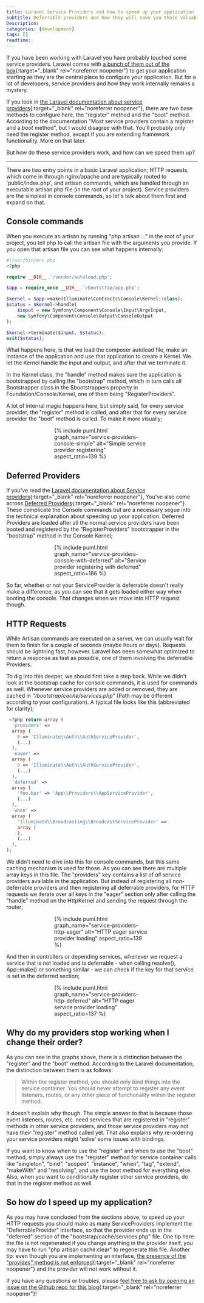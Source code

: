 ```yaml
---
title: Laravel Service Providers and how to speed up your application
subtitle: Deferrable providers and how they will save you those valuable first milliseconds
Description:
categories: [development]
tags: []
readtime:
---
```


If you have been working with Laravel you have probably touched some service providers. Laravel comes with [a bunch of them out of the box](https://github.com/laravel/laravel/blob/9.x/config/app.php#L157){:target="_blank" rel="noreferrer noopener"} to get your application starting as they are the central place to configure your application. But for a lot of developers, service providers and how they work internally remains a mystery. 

If you look in [the Laravel documentation about service providers](https://laravel.com/docs/9.x/providers){:target="_blank" rel="noreferrer noopener"}, there are two base methods to configure here, the "register" method and the "boot" method. According to the documentation "Most service providers contain a _register_ and a _boot_ method", but I would disagree with that. You'll probably only need the register method, except if you are extending framework functionality. More on that later.

But how do these service providers work, and how can we speed them up?

---

There are two entry points in a basic Laravel application; HTTP requests, which come in through nginx/apache and are typically routed to 'public/index.php', and artisan commands, which are handled through an executable artisan php file (in the root of your project). Service providers are the simplest in console commands, so let's talk about them first and expand on that.

## Console commands

When you execute an artisan by running "php artisan ..." in the root of your project, you tell php to call the artisan file with the arguments you provide. If you open that artisan file you can see what happens internally:

```php
#!/usr/bin/env php
<?php

require __DIR__.'/vendor/autoload.php';

$app = require_once __DIR__.'/bootstrap/app.php';

$kernel = $app->make(Illuminate\Contracts\Console\Kernel::class);
$status = $kernel->handle(
    $input = new Symfony\Component\Console\Input\ArgvInput,
    new Symfony\Component\Console\Output\ConsoleOutput
);

$kernel->terminate($input, $status);
exit($status);
```

What happens here, is that we load the composer autoload file, make an instance of the application and use that application to create a Kernel. We let the Kernel handle the input and output, and after that we terminate it.

In the Kernel class, the "handle" method makes sure the application is bootstrapped by calling the "bootstrap" method, which in turn calls all Bootstrapper class in the $bootstrappers property in Foundation/Console/Kernel, one of them being "RegisterProviders".

A lot of internal magic happens here, but simply said, for every service provider, the "register" method is called, and after that for every service provider the "boot" method is called. To make it more visually;

<div style="width:50%;margin: 0 25%;">
{% include puml.html graph_name="service-providers-console-simple" alt="Simple service provider registering"  aspect_ratio=139 %}
</div>

## Deferred Providers

If you've read the [Laravel documentation about Service providers](https://laravel.com/docs/9.x/providers){:target="_blank" rel="noreferrer noopener"}, You've also come across [Deferred Providers](https://laravel.com/docs/9.x/providers#deferred-providers){:target="_blank" rel="noreferrer noopener"}. These complicate the Console commands but are a necessary segue into the technical explanation about speeding up your application. Deferred Providers are loaded after all the normal service providers have been booted and registered by the "RegisterProviders" bootstrapper in the "bootstrap" method in the Console Kernel;

<div style="width:50%;margin: 0 25%;">
{% include puml.html graph_name="service-providers-console-with-deferred" alt="Service provider registering with deferred"  aspect_ratio=186 %}
</div>

So far, whether or not your ServiceProvider is deferrable doesn't really make a difference, as you can see that it gets loaded either way when booting the console. That changes when we move into HTTP request though.

## HTTP Requests

While Artisan commands are executed on a server, we can usually wait for them to finish for a couple of seconds (maybe hours or days). Requests should be lightning fast, however. Laravel has been somewhat optimized to return a response as fast as possible, one of them involving the deferrable Providers.

To dig into this deeper, we should first take a step back. While we didn't look at the bootstrap cache for console commands, it is used for commands as well. Whenever service providers are added or removed, they are cached in _"/bootstrap/cache/services.php"_ (Path may be different according to your configuration). A typical file looks like this (abbreviated for clarity);

```php
 <?php return array (
  'providers' => 
  array (
    0 => 'Illuminate\\Auth\\AuthServiceProvider',
    (...)
  ),
  'eager' => 
  array (
    0 => 'Illuminate\\Auth\\AuthServiceProvider',
    (...)
  ),
  'deferred' => 
  array (
    'foo.bar' => 'App\\Providers\\AppServiceProvider',
    (...)
  ),
  'when' => 
  array (
    'Illuminate\\Broadcasting\\BroadcastServiceProvider' => 
    array (
    ),
    (...)
  ),
);
```

We didn't need to dive into this for console commands, but this same caching mechanism is used for those. As you can see there are multiple array keys in this file. The "providers" key contains a list of _all_ service providers available in the application. But instead of registering all non-deferrable providers and then registering all deferrable providers, for HTTP requests we iterate over all keys in the "eager" section only after calling the "handle" method on the HttpKernel and sending the request through the router;

<div style="width:50%;margin: 0 25%;">
{% include puml.html graph_name="service-providers-http-eager" alt="HTTP eager service provider loading"  aspect_ratio=139 %}
</div>

And then in controllers or depending services, whenever we request a service that is not loaded and is deferrable - when calling resolve(), App::make() or something similar - we can check if the key for that service is set in the deferred section;

<div style="width:50%;margin: 0 25%;">
{% include puml.html graph_name="service-providers-http-deferred" alt="HTTP eager service provider loading"  aspect_ratio=137 %}
</div>

## Why do my providers stop working when I change their order?

As you can see in the graphs above, there is a distinction between the "register" and the "boot" method. According to the Laravel documentation, the distinction between them is as follows:

> Within the register method, you should only bind things into the service container. You should never attempt to register any event listeners, routes, or any other piece of functionality within the register method.

It doesn't explain why though. The simple answer to that is because those event listeners, routes, etc. need services that are registered in "register" methods in other service providers, and those service providers may not have their "register" method called yet. That also explains why re-ordering your service providers might 'solve' some issues with bindings.

If you want to know when to use the "register" and when to use the "boot" method, simply always use the "register" method for service container calls like "singleton", "bind", "scoped", "instance", "when", "tag", "extend", "makeWith" and "resolving", and use the boot method for everything else. Also, when you want to conditionally register other service providers, do that in the register method as well.

## So how _do_ I speed up my application?

As you may have concluded from the sections above, to speed up your HTTP requests you should make as many ServiceProviders implement the "DeferrableProvider" interface, so that the provider ends up in the "deferred" section of the "bootstrap/cache/services.php" file. One tip here: the file is not regenerated if you change anything in the provider itself, you may have to run "php artisan cache:clear" to regenerate this file. Another tip: even though you are implementing an interface, [the presence of the "provides" method is not enforced](https://github.com/laravel/framework/pull/42460){:target="_blank" rel="noreferrer noopener"} and the provider will not work without it.  

If you have any questions or troubles, please [feel free to ask by opening an issue on the Github repo for this blog](https://github.com/PrinsFrank/PrinsFrank.nl/issues/new/choose){:target="_blank" rel="noreferrer noopener"}!
